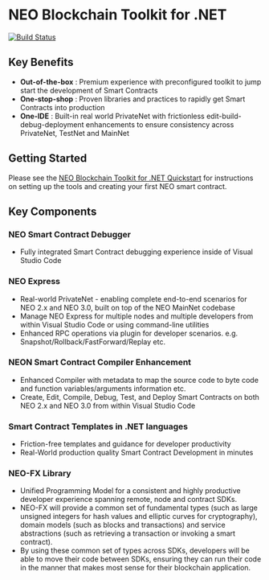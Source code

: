 # NEO Blockchain Toolkit for .NET

[![Build Status](https://dev.azure.com/NGDSeattle/Public/_apis/build/status/ngdseattle.neo-blockchain-toolkit?branchName=master)](https://dev.azure.com/NGDSeattle/Public/_build/latest?definitionId=20&branchName=master)

## Key Benefits

- **Out-of-the-box** : Premium experience with preconfigured toolkit to jump start the development of Smart Contracts
- **One-stop-shop** : Proven libraries and practices to rapidly get Smart Contracts into production
- **One-IDE** : Built-in real world PrivateNet with frictionless edit-build-debug-deployment enhancements to ensure
  consistency across PrivateNet, TestNet and MainNet

## Getting Started

Please see the [NEO Blockchain Toolkit for .NET Quickstart](https://github.com/ngdseattle/neo-blockchain-toolkit/blob/master/quickstart.md)
for instructions on setting up the tools and creating your first NEO smart contract.

## Key Components

### NEO Smart Contract Debugger

- Fully integrated Smart Contract debugging experience inside of Visual Studio Code

### NEO Express

- Real-world PrivateNet - enabling complete end-to-end scenarios for NEO 2.x and NEO 3.0, built on top of the NEO MainNet codebase
- Manage NEO Express for multiple nodes and multiple developers from within Visual Studio Code or using command-line utilities
- Enhanced RPC operations via plugin for developer scenarios. e.g. Snapshot/Rollback/FastForward/Replay etc.

### NEON Smart Contract Compiler Enhancement

- Enhanced Compiler with metadata to map the source code to byte code and function variables/arguments information etc.
- Create, Edit, Compile, Debug, Test, and Deploy Smart Contracts on both NEO 2.x and NEO 3.0 from within Visual Studio Code

### Smart Contract Templates in .NET languages

- Friction-free templates and guidance for developer productivity
- Real-World production quality Smart Contract Development in minutes

### NEO-FX Library

- Unified Programming Model for a consistent and highly productive developer experience spanning remote, node and contract SDKs.
- NEO-FX will provide a common set of fundamental types (such as large unsigned integers for hash values and elliptic curves for
  cryptography), domain models (such as blocks and transactions) and service abstractions (such as retrieving a transaction or
  invoking a smart contract).
- By using these common set of types across SDKs, developers will be able to move their code between SDKs, ensuring they can run
  their code in the manner that makes most sense for their blockchain application.
